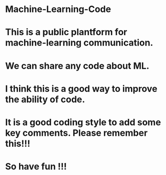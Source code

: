 # Machine-Learning-Code
# This is a public plantform for machine-learning communication.
# We can share any code about ML.

# I think this is a good way to improve the ability of code.
# It is a good coding style to add some key comments. Please remember this!!!

# So have fun !!!
